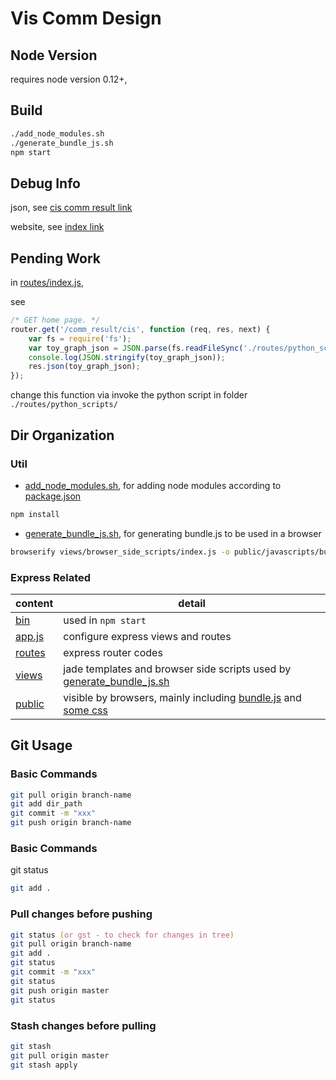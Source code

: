 # Vis Comm Design
## Node Version

requires node version 0.12+,


## Build

```zsh
./add_node_modules.sh
./generate_bundle_js.sh
npm start
```

## Debug Info

json, see [cis comm result link](http://localhost:3000/comm_result/cis)

website, see [index link](http://localhost:3000/)

## Pending Work

in [routes/index.js](routes/index.js),

see

```javascript
/* GET home page. */
router.get('/comm_result/cis', function (req, res, next) {
    var fs = require('fs');
    var toy_graph_json = JSON.parse(fs.readFileSync('./routes/python_scripts/toy_graph.json', 'utf8'));
    console.log(JSON.stringify(toy_graph_json));
    res.json(toy_graph_json);
});

```

change this function via invoke the python script in folder `./routes/python_scripts/`

## Dir Organization
### Util
- [add_node_modules.sh](add_node_modules.sh), for adding node modules according to [package.json](package.json)

```zsh
npm install
```

- [generate_bundle_js.sh](generate_bundle_js.sh), for generating bundle.js to be used in a browser

```zsh
browserify views/browser_side_scripts/index.js -o public/javascripts/bundle.js
```

### Express Related

content | detail
--- | ---
[bin](bin) | used in `npm start`
[app.js](app.js) | configure express views and routes
[routes](routes) | express router codes
[views](views) | jade templates and browser side scripts used by [generate_bundle_js.sh](generate_bundle_js.sh)
[public](public) | visible by browsers, mainly including [bundle.js](public/javascripts/bundle.js) and [some css](public/stylesheets)

## Git Usage 
### Basic Commands

```zsh
git pull origin branch-name
git add dir_path
git commit -m "xxx"
git push origin branch-name
```

### Basic Commands
git status
```zsh
git add .
```

### Pull changes before pushing
```zsh
git status (or gst - to check for changes in tree)
git pull origin branch-name
git add .
git status
git commit -m "xxx"
git status
git push origin master
git status
```
### Stash changes before pulling
```zsh
git stash 
git pull origin master 
git stash apply
```

